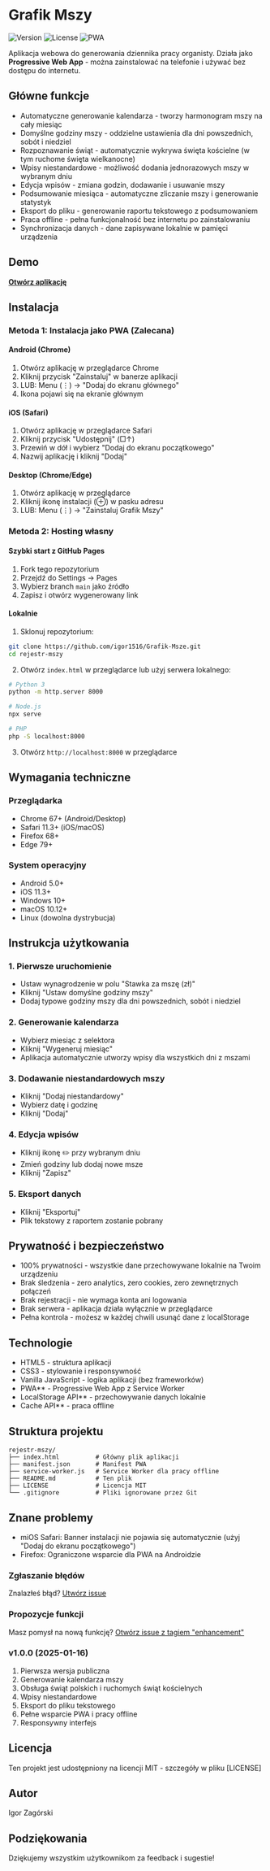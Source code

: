 # Grafik Mszy

![Version](https://img.shields.io/badge/version-1.0.0-blue.svg)
![License](https://img.shields.io/badge/license-MIT-green.svg)
![PWA](https://img.shields.io/badge/PWA-enabled-orange.svg)

Aplikacja webowa do generowania dziennika pracy organisty. Działa jako **Progressive Web App** - można zainstalować na telefonie i używać bez dostępu do internetu.

## Główne funkcje

- Automatyczne generowanie kalendarza - tworzy harmonogram mszy na cały miesiąc
- Domyślne godziny mszy - oddzielne ustawienia dla dni powszednich, sobót i niedziel
- Rozpoznawanie świąt - automatycznie wykrywa święta kościelne (w tym ruchome święta wielkanocne)
- Wpisy niestandardowe - możliwość dodania jednorazowych mszy w wybranym dniu
- Edycja wpisów - zmiana godzin, dodawanie i usuwanie mszy
- Podsumowanie miesiąca - automatyczne zliczanie mszy i generowanie statystyk
- Eksport do pliku - generowanie raportu tekstowego z podsumowaniem
- Praca offline - pełna funkcjonalność bez internetu po zainstalowaniu
- Synchronizacja danych - dane zapisywane lokalnie w pamięci urządzenia

## Demo

[**Otwórz aplikację**](https://igor1516.github.io/Grafik-Msze/)

## Instalacja

### Metoda 1: Instalacja jako PWA (Zalecana)

#### Android (Chrome)
1. Otwórz aplikację w przeglądarce Chrome
2. Kliknij przycisk "Zainstaluj" w banerze aplikacji
3. LUB: Menu (⋮) → "Dodaj do ekranu głównego"
4. Ikona pojawi się na ekranie głównym

#### iOS (Safari)
1. Otwórz aplikację w przeglądarce Safari
2. Kliknij przycisk "Udostępnij" (□↑)
3. Przewiń w dół i wybierz "Dodaj do ekranu początkowego"
4. Nazwij aplikację i kliknij "Dodaj"

#### Desktop (Chrome/Edge)
1. Otwórz aplikację w przeglądarce
2. Kliknij ikonę instalacji (⊕) w pasku adresu
3. LUB: Menu (⋮) → "Zainstaluj Grafik Mszy"

### Metoda 2: Hosting własny

#### Szybki start z GitHub Pages
1. Fork tego repozytorium
2. Przejdź do Settings → Pages
3. Wybierz branch `main` jako źródło
4. Zapisz i otwórz wygenerowany link

#### Lokalnie
1. Sklonuj repozytorium:
```bash
git clone https://github.com/igor1516/Grafik-Msze.git
cd rejestr-mszy
```

2. Otwórz `index.html` w przeglądarce lub użyj serwera lokalnego:
```bash
# Python 3
python -m http.server 8000

# Node.js
npx serve

# PHP
php -S localhost:8000
```

3. Otwórz `http://localhost:8000` w przeglądarce

## Wymagania techniczne

### Przeglądarka
- Chrome 67+ (Android/Desktop)
- Safari 11.3+ (iOS/macOS)
- Firefox 68+
- Edge 79+

### System operacyjny
- Android 5.0+
- iOS 11.3+
- Windows 10+
- macOS 10.12+
- Linux (dowolna dystrybucja)

## Instrukcja użytkowania

### 1. Pierwsze uruchomienie
- Ustaw wynagrodzenie w polu "Stawka za mszę (zł)"
- Kliknij "Ustaw domyślne godziny mszy"
- Dodaj typowe godziny mszy dla dni powszednich, sobót i niedziel

### 2. Generowanie kalendarza
- Wybierz miesiąc z selektora
- Kliknij "Wygeneruj miesiąc"
- Aplikacja automatycznie utworzy wpisy dla wszystkich dni z mszami

### 3. Dodawanie niestandardowych mszy
- Kliknij "Dodaj niestandardowy"
- Wybierz datę i godzinę
- Kliknij "Dodaj"

### 4. Edycja wpisów
- Kliknij ikonę ✏️ przy wybranym dniu
- Zmień godziny lub dodaj nowe msze
- Kliknij "Zapisz"

### 5. Eksport danych
- Kliknij "Eksportuj"
- Plik tekstowy z raportem zostanie pobrany

## Prywatność i bezpieczeństwo

- 100% prywatności - wszystkie dane przechowywane lokalnie na Twoim urządzeniu
- Brak śledzenia - zero analytics, zero cookies, zero zewnętrznych połączeń
- Brak rejestracji - nie wymaga konta ani logowania
- Brak serwera - aplikacja działa wyłącznie w przeglądarce
- Pełna kontrola - możesz w każdej chwili usunąć dane z localStorage

## Technologie

- HTML5 - struktura aplikacji
- CSS3 - stylowanie i responsywność
- Vanilla JavaScript - logika aplikacji (bez frameworków)
- PWA** - Progressive Web App z Service Worker
- LocalStorage API** - przechowywanie danych lokalnie
- Cache API** - praca offline

## Struktura projektu
```
rejestr-mszy/
├── index.html          # Główny plik aplikacji
├── manifest.json       # Manifest PWA
├── service-worker.js   # Service Worker dla pracy offline
├── README.md           # Ten plik
├── LICENSE             # Licencja MIT
└── .gitignore          # Pliki ignorowane przez Git
```

## Znane problemy
- miOS Safari: Banner instalacji nie pojawia się automatycznie (użyj "Dodaj do ekranu początkowego")
- Firefox: Ograniczone wsparcie dla PWA na Androidzie

### Zgłaszanie błędów
Znalazłeś błąd? [Utwórz issue](https://github.com/igor1516/Grafik-Msze/issues)

### Propozycje funkcji
Masz pomysł na nową funkcję? [Otwórz issue z tagiem "enhancement"](https://github.com/igor1516/Grafik-Msze/issues)

### v1.0.0 (2025-01-16)
1. Pierwsza wersja publiczna
2. Generowanie kalendarza mszy
3. Obsługa świąt polskich i ruchomych świąt kościelnych
4. Wpisy niestandardowe
5. Eksport do pliku tekstowego
6. Pełne wsparcie PWA i pracy offline
7. Responsywny interfejs

## Licencja

Ten projekt jest udostępniony na licencji MIT - szczegóły w pliku [LICENSE]

## Autor

Igor Zagórski

## Podziękowania

Dziękujemy wszystkim użytkownikom za feedback i sugestie!
```












